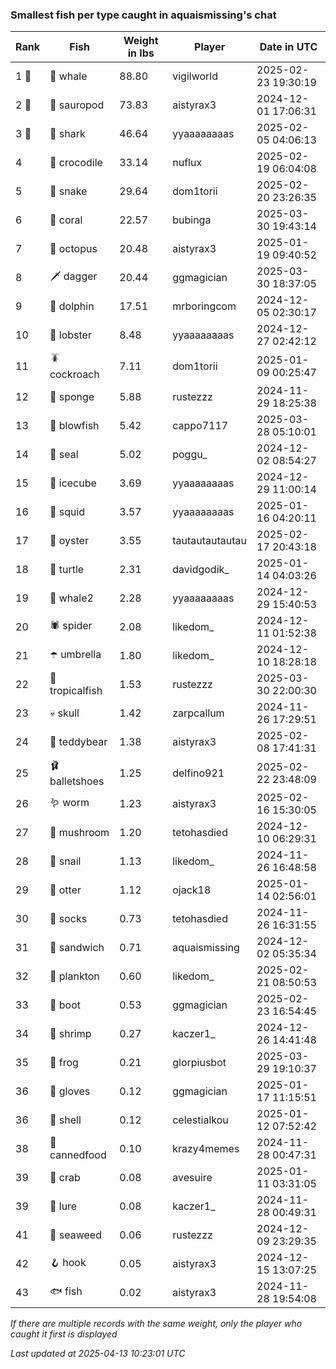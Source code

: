 ### Smallest fish per type caught in aquaismissing's chat
| Rank | Fish | Weight in lbs | Player | Date in UTC |
|------|--------|-----------|---------|------|
| 1 🥇  | 🐳 whale | 88.80 | vigilworld | 2025-02-23 19:30:19 |
| 2 🥈  | 🦕 sauropod | 73.83 | aistyrax3 | 2024-12-01 17:06:31 |
| 3 🥉  | 🦈 shark | 46.64 | yyaaaaaaaas | 2025-02-05 04:06:13 |
| 4  | 🐊 crocodile | 33.14 | nuflux | 2025-02-19 06:04:08 |
| 5  | 🐍 snake | 29.64 | dom1torii | 2025-02-20 23:26:35 |
| 6  | 🪸 coral | 22.57 | bubinga | 2025-03-30 19:43:14 |
| 7  | 🐙 octopus | 20.48 | aistyrax3 | 2025-01-19 09:40:52 |
| 8  | 🗡️ dagger | 20.44 | ggmagician | 2025-03-30 18:37:05 |
| 9  | 🐬 dolphin | 17.51 | mrboringcom | 2024-12-05 02:30:17 |
| 10  | 🦞 lobster | 8.48 | yyaaaaaaaas | 2024-12-27 02:42:12 |
| 11  | 🪳 cockroach | 7.11 | dom1torii | 2025-01-09 00:25:47 |
| 12  | 🧽 sponge | 5.88 | rustezzz | 2024-11-29 18:25:38 |
| 13  | 🐡 blowfish | 5.42 | cappo7117 | 2025-03-28 05:10:01 |
| 14  | 🦭 seal | 5.02 | poggu_ | 2024-12-02 08:54:27 |
| 15  | 🧊 icecube | 3.69 | yyaaaaaaaas | 2024-12-29 11:00:14 |
| 16  | 🦑 squid | 3.57 | yyaaaaaaaas | 2025-01-16 04:20:11 |
| 17  | 🦪 oyster | 3.55 | tautautautautau | 2025-02-17 20:43:18 |
| 18  | 🐢 turtle | 2.31 | davidgodik_ | 2025-01-14 04:03:26 |
| 19  | 🐋 whale2 | 2.28 | yyaaaaaaaas | 2024-12-29 15:40:53 |
| 20  | 🕷️ spider | 2.08 | likedom_ | 2024-12-11 01:52:38 |
| 21  | ☂️ umbrella | 1.80 | likedom_ | 2024-12-10 18:28:18 |
| 22  | 🐠 tropicalfish | 1.53 | rustezzz | 2025-03-30 22:00:30 |
| 23  | 💀 skull | 1.42 | zarpcallum | 2024-11-26 17:29:51 |
| 24  | 🧸 teddybear | 1.38 | aistyrax3 | 2025-02-08 17:41:31 |
| 25  | 🩰 balletshoes | 1.25 | delfino921 | 2025-02-22 23:48:09 |
| 26  | 🪱 worm | 1.23 | aistyrax3 | 2025-02-16 15:30:05 |
| 27  | 🍄 mushroom | 1.20 | tetohasdied | 2024-12-10 06:29:31 |
| 28  | 🐌 snail | 1.13 | likedom_ | 2024-11-26 16:48:58 |
| 29  | 🦦 otter | 1.12 | ojack18 | 2025-01-14 02:56:01 |
| 30  | 🧦 socks | 0.73 | tetohasdied | 2024-11-26 16:31:55 |
| 31  | 🥪 sandwich | 0.71 | aquaismissing | 2024-12-02 05:35:34 |
| 32  | 🦠 plankton | 0.60 | likedom_ | 2025-02-21 08:50:53 |
| 33  | 👢 boot | 0.53 | ggmagician | 2025-02-23 16:54:45 |
| 34  | 🦐 shrimp | 0.27 | kaczer1_ | 2024-12-26 14:41:48 |
| 35  | 🐸 frog | 0.21 | glorpiusbot | 2025-03-29 19:10:37 |
| 36  | 🧤 gloves | 0.12 | ggmagician | 2025-01-17 11:15:51 |
| 36  | 🐚 shell | 0.12 | celestialkou | 2025-01-12 07:52:42 |
| 38  | 🥫 cannedfood | 0.10 | krazy4memes | 2024-11-28 00:47:31 |
| 39  | 🦀 crab | 0.08 | avesuire | 2025-01-11 03:31:05 |
| 39  | 🎏 lure | 0.08 | kaczer1_ | 2024-11-28 00:49:31 |
| 41  | 🌿 seaweed | 0.06 | rustezzz | 2024-12-09 23:29:35 |
| 42  | 🪝 hook | 0.05 | aistyrax3 | 2024-12-15 13:07:25 |
| 43  | 🐟 fish | 0.02 | aistyrax3 | 2024-11-28 19:54:08 |

_If there are multiple records with the same weight, only the player who caught it first is displayed_

_Last updated at 2025-04-13 10:23:01 UTC_